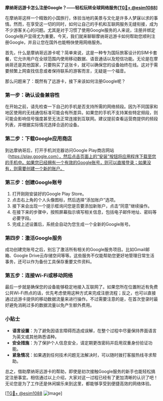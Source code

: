 **摩纳哥远游卡怎么注册Google？——轻松玩转全球网络服务[[TG💪+ @esim1088](https://t.me/s/esim1088)]**

在摩纳哥这样一个精致的小国旅行，体验当地的美景与文化是许多人梦寐以求的事情。然而，在享受这一切的同时，如何让自己的手机和互联网服务无缝衔接，成为不少游客关心的问题。尤其是对于习惯了使用Google服务的人来说，注册并绑定Google账户显得尤为重要。今天，我们就来聊聊摩纳哥远游卡如何帮助您顺利注册Google，并且让您在国外也能畅快使用网络服务。

首先，什么是摩纳哥远游卡呢？简单来说，这是一种专为国际旅客设计的SIM卡套餐，它允许用户在全球范围内使用移动数据、语音通话以及短信功能。无论是在摩纳哥还是其他国家，只要购买了这张卡，就可以确保您的设备始终在线。这对于需要频繁上网查找信息或者保持联系的游客而言，无疑是一个福音。

那么问题来了：既然有了远游卡，接下来该如何注册Google呢？

### 第一步：确认设备兼容性

在开始之前，请先检查一下自己的手机是否支持所需的网络频段。因为不同国家和地区使用的无线通信标准可能会有所差异。如果您的手机不支持某些特定频段，则可能会影响信号强度甚至无法正常连接到互联网。建议提前查看运营商提供的频段列表，并根据实际情况选择合适的设备。

### 第二步：下载Google应用商店

到达摩纳哥后，打开手机浏览器访问Google Play商店网站（https://play.google.com），然后点击页面上的“安装”按钮将应用程序下载至您的手机中。如果您已经拥有一个有效的Google账号，则可以直接登录；如果没有，则需要创建一个新的账户。

### 第三步：创建Google账号

1. 打开刚刚安装好的Google Play Store。
2. 点击右上角的个人头像图标，然后选择“添加账户”选项。
3. 接下来会出现一个提示框询问您是否要添加新账户，点击“同意”继续操作。
4. 在接下来的步骤中，按照屏幕指示填写相关信息，包括电子邮件地址、密码等必要字段。
5. 完成上述设置后，系统会自动为您生成一个全新的Google账号。

### 第四步：激活Google服务

成功创建完账号之后，别忘了激活所有相关的Google服务项目。比如Gmail邮箱、Google Drive云存储空间等等。这些服务不仅能帮助您更好地管理日常生活事务，还可以作为备份工具保存重要文件资料。

### 第五步：连接Wi-Fi或移动网络

最后一步就是确保您的设备能够稳定地接入互联网了。如果您所在位置附近有免费公共Wi-Fi热点的话，优先考虑使用这种方式来完成注册流程；反之，也可以直接通过远游卡提供的移动数据流量来进行操作。不过需要注意的是，在首次登录时最好避免消耗过多的数据流量以免产生额外费用。

### 小贴士

- **语言设置**：为了避免因语言障碍而造成误解，在整个过程中尽量保持界面语言为英文或其他熟悉语种。
- **安全措施**：为了保护个人信息安全，请定期更改密码并启用双重身份验证功能。
- **紧急情况**：如果遇到任何技术问题无法解决时，可以随时拨打客服热线寻求帮助。

总之，借助摩纳哥远游卡的帮助，即使是初次接触Google服务的新手也能轻松搞定注册事宜。相信通过以上介绍，大家对这一过程已经有了更加清晰的认识了吧！无论您是为了工作还是休闲娱乐来到这里，都能够享受到便捷高效的网络体验。

[[TG💪+ @esim1088](https://t.me/s/esim1088) ![Image](https://i.postimg.cc/4NQfJmqS/Snipaste-2025-05-13-00-14-12.png)]
